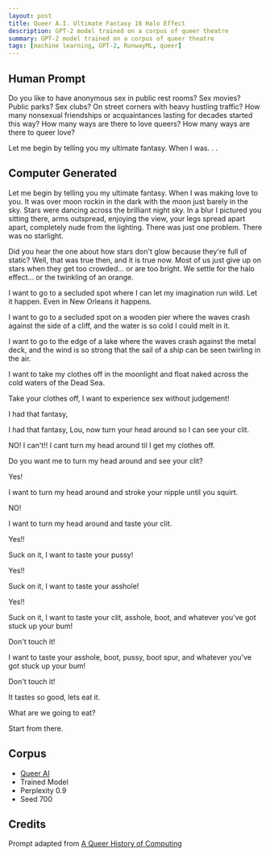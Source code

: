 ```yaml
---
layout: post
title: Queer A.I. Ultimate Fantasy 18 Halo Effect
description: GPT-2 model trained on a corpus of queer theatre
summary: GPT-2 model trained on a corpus of queer theatre
tags: [machine learning, GPT-2, RunwayML, queer]
---
```


## Human Prompt

Do you like to have anonymous sex in public rest rooms? Sex movies? Public parks? Sex clubs? On street corners with heavy hustling traffic? How many nonsexual friendships or acquaintances lasting for decades started this way? How many ways are there to love queers? How many ways are there to queer love?

Let me begin by telling you my ultimate fantasy. When I was. . .

## Computer Generated

Let me begin by telling you my ultimate fantasy. When I was making love to you. It was over moon rockin in the dark with the moon just barely in the sky. Stars were dancing across the brilliant night sky. In a blur I pictured you sitting there, arms outspread, enjoying the view, your legs spread apart apart, completely nude from the lighting. There was just one problem. There was no starlight.

Did you hear the one about how stars don't glow because they're full of static? Well, that was true then, and it is true now. Most of us just give up on stars when they get too crowded... or are too bright. We settle for the halo effect... or the twinkling of an orange.

I want to go to a secluded spot where I can let my imagination run wild. Let it happen. Even in New Orleans it happens.

I want to go to a secluded spot on a wooden pier where the waves crash against the side of a cliff, and the water is so cold I could melt in it.

I want to go to the edge of a lake where the waves crash against the metal deck, and the wind is so strong that the sail of a ship can be seen twirling in the air.

I want to take my clothes off in the moonlight and float naked across the cold waters of the Dead Sea.

Take your clothes off, I want to experience sex without judgement!

I had that fantasy,

I had that fantasy, Lou, now turn your head around so I can see your clit.

NO! I can't!! I cant turn my head around til I get my clothes off.

Do you want me to turn my head around and see your clit?

Yes!

I want to turn my head around and stroke your nipple until you squirt.

NO!

I want to turn my head around and taste your clit.

Yes!!

Suck on it, I want to taste your pussy!

Yes!!

Suck on it, I want to taste your asshole!

Yes!!

Suck on it, I want to taste your clit, asshole, boot, and whatever you've got stuck up your bum!

Don't touch it!

I want to taste your asshole, boot, pussy, boot spur, and whatever you've got stuck up your bum!

Don't touch it!

It tastes so good, lets eat it.

What are we going to eat?

Start from there.


## Corpus

- [Queer AI](/queerai)
- Trained Model
- Perplexity 0.9
- Seed 700

## Credits

Prompt adapted from [A Queer History of Computing](https://rhizome.org/editorial/2013/feb/19/queer-computing-1/)
